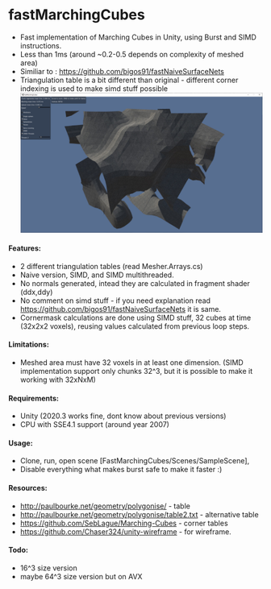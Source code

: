 # fastMarchingCubes
- Fast implementation of Marching Cubes in Unity, using Burst and SIMD instructions.
- Less than 1ms (around ~0.2-0.5 depends on complexity of meshed area)
- Similiar to : https://github.com/bigos91/fastNaiveSurfaceNets
- Triangulation table is a bit different than original - different corner indexing is used to make simd stuff possible
![alt text](https://github.com/bigos91/fastMarchingCubes/blob/main/screen.jpg?raw=true)

#### Features:
- 2 different triangulation tables (read Mesher.Arrays.cs)
- Naive version, SIMD, and SIMD multithreaded.
- No normals generated, intead they are calculated in fragment shader (ddx,ddy)
- No comment on simd stuff - if you need explanation read https://github.com/bigos91/fastNaiveSurfaceNets it is same.
- Cornermask calculations are done using SIMD stuff, 32 cubes at time (32x2x2 voxels), reusing values calculated from previous loop steps.

#### Limitations:
- Meshed area must have 32 voxels in at least one dimension. (SIMD implementation support only chunks 32^3, but it is possible to make it working with 32xNxM)

#### Requirements:
- Unity (2020.3 works fine, dont know about previous versions)
- CPU with SSE4.1 support (around year 2007)

#### Usage:
- Clone, run, open scene [FastMarchingCubes/Scenes/SampleScene],
- Disable everything what makes burst safe to make it faster :)

#### Resources:
- http://paulbourke.net/geometry/polygonise/ - table
- http://paulbourke.net/geometry/polygonise/table2.txt - alternative table
- https://github.com/SebLague/Marching-Cubes - corner tables
- https://github.com/Chaser324/unity-wireframe - for wireframe.

#### Todo:
 - 16^3 size version
 - maybe 64^3 size version but on AVX
